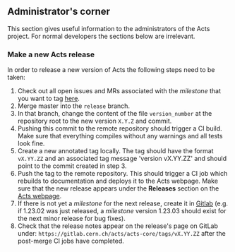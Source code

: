 ## <a name="admin-corner">Administrator's corner</a>

This section gives useful information to the administrators of the Acts
project. For normal developers the sections below are irrelevant.

### <a name="tag-release">Make a new Acts release</a>

In order to release a new version of Acts the following steps need to be taken:

1. Check out all open issues and MRs associated with the *milestone* that you want to tag
   [here](https://gitlab.cern.ch/acts/acts-core/milestones).
2. Merge master into the `release` branch.
3. In that branch, change the content of the file `version_number` at the repository
   root to the new version `X.Y.Z` and commit.
4. Pushing this commit to the remote repository should trigger a CI build. Make
   sure that everything compiles without any warnings and all tests look fine.
5. Create a new annotated tag locally. The tag should have the format
   `vX.YY.ZZ` and an associated tag message 'version vX.YY.ZZ' and should point to the
   commit created in step 3.
6. Push the tag to the remote repository. This should trigger a CI job which
   rebuilds to documentation and deploys it to the Acts webpage. Make sure that 
   the new release appears
   under the **Releases** section on the [Acts webpage](http://acts.web.cern.ch/ACTS/).
7. If there is not yet a *milestone* for the next release, create it in 
   [Gitlab](https://gitlab.cern.ch/acts/acts-core/milestones) 
   (e.g. if 1.23.02 was just released, a *milestone* version 1.23.03 should exist
   for the next minor release for bug fixes).
8. Check that the release notes appear on the release's page on GitLab under:
   `https://gitlab.cern.ch/acts/acts-core/tags/vX.YY.ZZ` after the post-merge CI
   jobs have completed.

